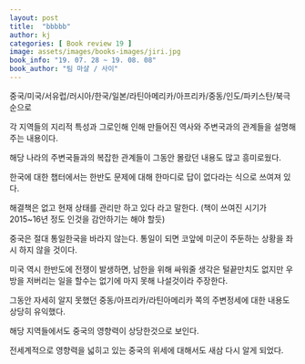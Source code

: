 ```yaml
---
layout: post
title:  "bbbbb"
author: kj
categories: [ Book review 19 ]
image: assets/images/books-images/jiri.jpg
book_info: "19. 07. 28 ~ 19. 08. 08"
book_author: "팀 마샬 / 사이"
---
```

중국/미국/서유럽/러시아/한국/일본/라틴아메리카/아프리카/중동/인도/파키스탄/북극 순으로

각 지역들의 지리적 특성과 그로인해 인해 만들어진 역사와 주변국과의 관계들을 설명해주는 내용이다.

해당 나라의 주변국들과의 복잡한 관계들이 그동안 몰랐던 내용도 많고 흥미로웠다.

한국에 대한 챕터에서는 한반도 문제에 대해 한마디로 답이 없다라는 식으로 쓰여져 있다.

해결책은 없고 현재 상태를 관리만 하고 있다 라고 말한다. (책이 쓰여진 시기가 2015~16년 정도 인것을 감안하기는 해야 할듯)

중국은 절대 통일한국을 바라지 않는다. 통일이 되면 코앞에 미군이 주둔하는 상황을 좌시 하지 않을 것이다.

미국 역시 한반도에 전쟁이 발생하면, 남한을 위해 싸워줄 생각은 털끝만치도 없지만 우방을 저버리는 일을 할수는 없기에 마지 못해 나설것이라 주장한다.

그동안 자세히 알지 못했던 중동/아프리카/라틴아메리카 쪽의 주변정세에 대한 내용도 상당히 유익했다.

해당 지역들에서도 중국의 영향력이 상당한것으로 보인다.

전세계적으로 영향력을 넓히고 있는 중국의 위세에 대해서도 새삼 다시 알게 되었다.


